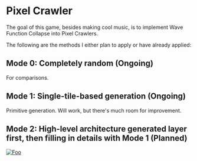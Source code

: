 # Pixel Crawler
The goal of this game, besides making cool music, is to implement Wave Function Collapse into Pixel Crawlers.

The following are the methods I either plan to apply or have already applied:

## Mode 0: Completely random (Ongoing)
For comparisons.  

## Mode 1: Single-tile-based generation (Ongoing)
Primitive generation. Will work, but there's much room for improvement.

## Mode 2: High-level architecture generated layer first, then filling in details with Mode 1 (Planned)
[![Foo](https://github.com/mxgmn/WaveFunctionCollapse/raw/master/images/rooms.png)](http://google.com.au/)